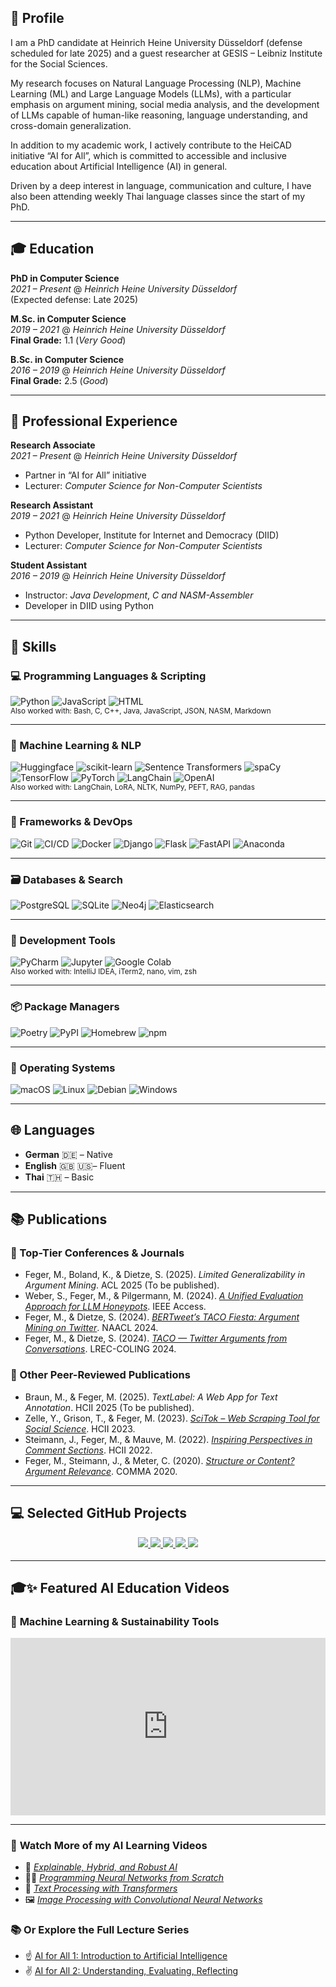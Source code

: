 ## 👋️ Profile

I am a PhD candidate at Heinrich Heine University Düsseldorf (defense scheduled for late 2025) and a guest researcher at GESIS – Leibniz 
Institute for the Social Sciences.

My research focuses on Natural Language Processing (NLP), Machine Learning (ML) and Large Language Models (LLMs), with a particular emphasis on 
argument mining, social media analysis, and the development of LLMs capable of human-like reasoning, language understanding, and cross-domain generalization.

In addition to my academic work, I actively contribute to the HeiCAD initiative “AI for All”, which is committed to accessible and inclusive education about Artificial Intelligence (AI) in general.

Driven by a deep interest in language, communication and culture, I have also been attending weekly Thai language classes since the start of my PhD.

---

## 🎓 Education

**PhD in Computer Science**  
*2021 – Present* @ *Heinrich Heine University Düsseldorf*   
(Expected defense: Late 2025)

**M.Sc. in Computer Science**  
*2019 – 2021* @ *Heinrich Heine University Düsseldorf*   
**Final Grade:** 1.1 (*Very Good*)

**B.Sc. in Computer Science**  
*2016 – 2019* @ *Heinrich Heine University Düsseldorf*   
**Final Grade:** 2.5 (*Good*)

---

## 💼 Professional Experience

**Research Associate**  
*2021 – Present* @ *Heinrich Heine University Düsseldorf*  
- Partner in “AI for All” initiative  
- Lecturer: *Computer Science for Non-Computer Scientists*

**Research Assistant**  
*2019 – 2021* @ *Heinrich Heine University Düsseldorf*  
- Python Developer, Institute for Internet and Democracy (DIID)  
- Lecturer: *Computer Science for Non-Computer Scientists*

**Student Assistant**  
*2016 – 2019* @ *Heinrich Heine University Düsseldorf*  
- Instructor: *Java Development*, *C and NASM-Assembler*  
- Developer in DIID using Python

---

## 🧪 Skills

### 💻 Programming Languages & Scripting
![Python](https://img.shields.io/badge/Python-3776AB?style=flat&logo=python&logoColor=white)
![JavaScript](https://img.shields.io/badge/JavaScript-F7DF1E?style=flat&logo=javascript&logoColor=black)
![HTML](https://img.shields.io/badge/HTML5-E34F26?style=flat&logo=html5&logoColor=white)  
<sub>Also worked with: Bash, C, C++, Java, JavaScript, JSON, NASM, Markdown</sub>

---

### 🤖 Machine Learning & NLP
![Huggingface](https://img.shields.io/badge/Transformers-FFD21F?style=flat&logo=huggingface&logoColor=black)
![scikit-learn](https://img.shields.io/badge/scikit--learn-F7931E?style=flat&logo=scikitlearn&logoColor=white)
![Sentence Transformers](https://img.shields.io/badge/Sentence%20Transformers-007ACC?style=flat&logo=semanticweb&logoColor=white)
![spaCy](https://img.shields.io/badge/spaCy-09A3D5?style=flat&logo=spacy&logoColor=white)
![TensorFlow](https://img.shields.io/badge/TensorFlow-FF6F00?style=flat&logo=tensorflow&logoColor=white)
![PyTorch](https://img.shields.io/badge/PyTorch-EE4C2C?style=flat&logo=pytorch&logoColor=white)
![LangChain](https://img.shields.io/badge/LangChain-000000?style=flat&logo=chainlink&logoColor=white)
![OpenAI](https://img.shields.io/badge/OpenAI-412991?style=flat&logo=openai&logoColor=white)  
<sub>Also worked with: LangChain, LoRA, NLTK, NumPy, PEFT, RAG, pandas</sub>

---

### 🧰 Frameworks & DevOps
![Git](https://img.shields.io/badge/Git-F05032?style=flat&logo=git&logoColor=white)
![CI/CD](https://img.shields.io/badge/CI%2FCD-0A0A0A?style=flat&logo=githubactions&logoColor=white)
![Docker](https://img.shields.io/badge/Docker-2496ED?style=flat&logo=docker&logoColor=white)
![Django](https://img.shields.io/badge/Django-092E20?style=flat&logo=django&logoColor=white)
![Flask](https://img.shields.io/badge/Flask-000000?style=flat&logo=flask&logoColor=white)
![FastAPI](https://img.shields.io/badge/FastAPI-009688?style=flat&logo=fastapi&logoColor=white)
![Anaconda](https://img.shields.io/badge/Anaconda-44A833?style=flat&logo=anaconda&logoColor=white)

---

### 🗃️ Databases & Search
![PostgreSQL](https://img.shields.io/badge/PostgreSQL-4169E1?style=flat&logo=postgresql&logoColor=white)
![SQLite](https://img.shields.io/badge/SQLite-003B57?style=flat&logo=sqlite&logoColor=white)
![Neo4j](https://img.shields.io/badge/Neo4j-4581C3?style=flat&logo=neo4j&logoColor=white)
![Elasticsearch](https://img.shields.io/badge/Elasticsearch-005571?style=flat&logo=elasticsearch&logoColor=white)

---

### 🧱 Development Tools
![PyCharm](https://img.shields.io/badge/PyCharm-000000?style=flat&logo=pycharm&logoColor=white)
![Jupyter](https://img.shields.io/badge/Jupyter-F37626?style=flat&logo=jupyter&logoColor=white)
![Google Colab](https://img.shields.io/badge/Colab-F9AB00?style=flat&logo=googlecolab&logoColor=white)  
<sub>Also worked with: IntelliJ IDEA, iTerm2, nano, vim, zsh</sub>

---

### 📦 Package Managers
![Poetry](https://img.shields.io/badge/Poetry-60A5FA?style=flat&logo=python&logoColor=white)
![PyPI](https://img.shields.io/badge/PyPI-3775A9?style=flat&logo=pypi&logoColor=white)
![Homebrew](https://img.shields.io/badge/Homebrew-FBB040?style=flat&logo=homebrew&logoColor=black)
![npm](https://img.shields.io/badge/npm-CB3837?style=flat&logo=npm&logoColor=white)

---

### 💽 Operating Systems
![macOS](https://img.shields.io/badge/macOS-000000?style=flat&logo=apple&logoColor=white)
![Linux](https://img.shields.io/badge/Linux-FCC624?style=flat&logo=linux&logoColor=black)
![Debian](https://img.shields.io/badge/Debian-A81D33?style=flat&logo=debian&logoColor=white)
![Windows](https://img.shields.io/badge/Windows-0078D6?style=flat&logo=windows&logoColor=white)


---

## 🌐 Languages

- **German** 🇩🇪 – Native  
- **English** 🇬🇧 🇺🇸– Fluent  
- **Thai** 🇹🇭 – Basic

---

## 📚 Publications

### 🥇 Top-Tier Conferences & Journals
- Feger, M., Boland, K., & Dietze, S. (2025). *Limited Generalizability in Argument Mining*. ACL 2025 (To be published).
- Weber, S., Feger, M., & Pilgermann, M. (2024). [*A Unified Evaluation Approach for LLM Honeypots*](https://doi.org/10.1109/ACCESS.2024.3472460). IEEE Access.
- Feger, M., & Dietze, S. (2024). [*BERTweet’s TACO Fiesta: Argument Mining on Twitter*](https://doi.org/10.18653/v1/2024.findings-naacl.146). NAACL 2024.
- Feger, M., & Dietze, S. (2024). [*TACO — Twitter Arguments from Conversations*](https://aclanthology.org/2024.lrec-main.1349/). LREC-COLING 2024.

### 🥈 Other Peer-Reviewed Publications
- Braun, M., & Feger, M. (2025). *TextLabel: A Web App for Text Annotation*. HCII 2025 (To be published).
- Zelle, Y., Grison, T., & Feger, M. (2023). [*SciTok – Web Scraping Tool for Social Science*](https://doi.org/10.1007/978-3-031-49212-9_14). HCII 2023.
- Steimann, J., Feger, M., & Mauve, M. (2022). [*Inspiring Perspectives in Comment Sections*](https://doi.org/10.1007/978-3-031-06424-1_10). HCII 2022.
- Feger, M., Steimann, J., & Meter, C. (2020). [*Structure or Content? Argument Relevance*](https://doi.org/10.3233/FAIA200505). COMMA 2020.

---
## 💻 Selected GitHub Projects

<div style="text-align: center; margin-bottom: 1.3em">
  <a href="https://github.com/TomatenMarc/Instruction-Tuning-LLMs">
    <img src="https://gh-card.dev/repos/TomatenMarc/Instruction-Tuning-LLMs.svg" />
  </a>
  <a href="https://github.com/TomatenMarc/TACO">
    <img src="https://gh-card.dev/repos/TomatenMarc/TACO.svg" />
  </a>
  <a href="https://github.com/TomatenMarc/TACO-Fiesta">
    <img src="https://gh-card.dev/repos/TomatenMarc/TACO-Fiesta.svg" />
  </a>
  <a href="https://github.com/TomatenMarc/The-Social-Network">
    <img src="https://gh-card.dev/repos/TomatenMarc/The-Social-Network.svg" />
  </a>
  <a href="https://github.com/TomatenMarc/A-Social-Network">
    <img src="https://gh-card.dev/repos/TomatenMarc/A-Social-Network.svg" />
  </a>
</div>

---

## 🎓✨ Featured AI Education Videos

### 🌱 **Machine Learning & Sustainability Tools**

<div style="padding:56.25% 0 0 0;position:relative; text-align: center"><iframe src="https://player.vimeo.com/video/980543329?h=5501d3a2bc&amp;badge=0&amp;
autopause=0&amp;player_id=0&amp;app_id=58479" frameborder="0" allow="autoplay; fullscreen; picture-in-picture; clipboard-write; encrypted-media" style="position:absolute;top:0;left:0;width:100%;height:100%;" title="05_05Transfer_Nachhaltigkeitstools"></iframe></div><script src="https://player.vimeo.com/api/player.js"></script>

---

### 🎥 **Watch More of my AI Learning Videos**

- 🤖 [*Explainable, Hybrid, and Robust AI*](https://moodle.ki-campus.org/mod/page/view.php?id=16591)
- 👩‍💻 [*Programming Neural Networks from Scratch*](https://www.youtube.com/watch?v=7-hP8FSIPLE)
- 📝 [*Text Processing with Transformers*](https://www.youtube.com/watch?v=wYVeXXVtSQ8)
- 🖼️ [*Image Processing with Convolutional Neural Networks*](https://www.youtube.com/watch?v=czh68ShwsVk)

### 📚 **Or Explore the Full Lecture Series**

- ☝️ [AI for All 1: Introduction to Artificial Intelligence](https://moodle.ki-campus.org/course/view.php?id=99)
- ✌️ [AI for All 2: Understanding, Evaluating, Reflecting](https://moodle.ki-campus.org/course/view.php?id=111)